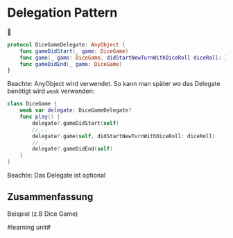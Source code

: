 # Delegation Pattern
🍷

```swift
protocol DiceGameDelegate: AnyObject {
    func gameDidStart(_ game: DiceGame)
    func game(_ game: DiceGame, didStartNewTurnWithDiceRoll diceRoll: Int)
    func gameDidEnd(_ game: DiceGame)
}
```

Beachte: AnyObject wird verwendet. So kann man später wo das Delegate benötigt wird `weak` verwenden:

```swift
class DiceGame {
	weak var delegate: DiceGameDelegate?
	func play() {
		delegate?.gameDidStart(self)
		//...
		delegate?.game(self, didStartNewTurnWithDiceRoll: diceRoll)
	    //...
		delegate?.gameDidEnd(self)
	}
}
```

Beachte: Das Delegate ist optional

## Zusammenfassung
Beispiel (z.B Dice Game)

#learning unit#